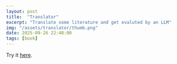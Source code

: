 ```yaml
---
layout: post
title:  "Translator"
excerpt: "Translate some literature and get evaluted by an LLM"
img: "/assets/translator/thumb.png"
date: 2025-09-26 22:40:00
tags: [book]
---
```


Try it [here](https://fanyangxyz.github.io/translator).
